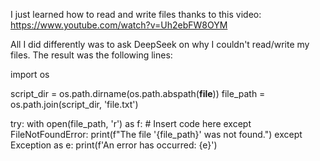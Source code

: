 I just learned how to read and write files thanks to this video:
    https://www.youtube.com/watch?v=Uh2ebFW8OYM

All I did differently was to ask DeepSeek on why I couldn't read/write my files. The result was the following lines:

import os

script_dir = os.path.dirname(os.path.abspath(__file__))
file_path = os.path.join(script_dir, 'file.txt')

try:
    with open(file_path, 'r') as f:
        # Insert code here
except FileNotFoundError:
    print(f"The file '{file_path}' was not found.")
except Exception as e:
    print(f'An error has occurred: {e}')